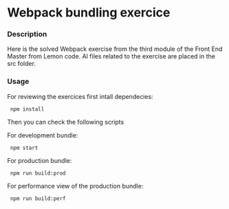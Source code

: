 # Webpack bundling exercice

### Description

Here is the solved Webpack exercise from the third module of the Front End Master from Lemon code.
Al files related to the exercise are placed in the src folder.


### Usage

For reviewing the exercices first intall dependecies:
```console
 npm install
```

Then you can check the following scripts

For development bundle:
```console
 npm start
```

For production bundle:
```console
 npm run build:prod
```

For performance view of the production bundle:
```console
 npm run build:perf
```

